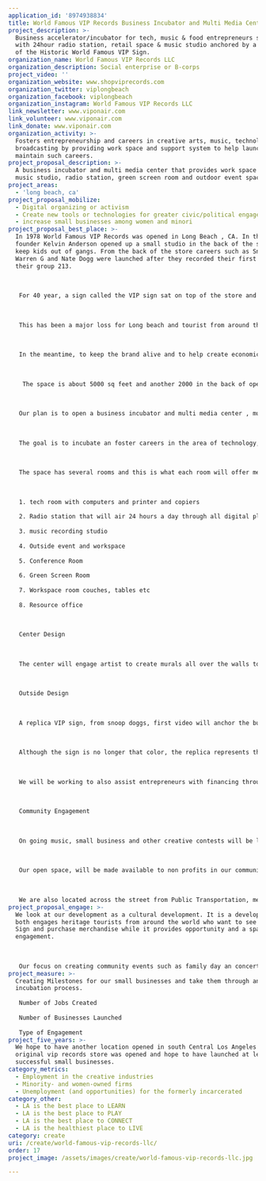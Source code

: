 ```yaml
---
application_id: '8974938834'
title: World Famous VIP Records Business Incubator and Multi Media Center
project_description: >-
  Business accelerator/incubator for tech, music & food entrepreneurs supported
  with 24hour radio station, retail space & music studio anchored by a replica
  of the Historic World Famous VIP Sign.
organization_name: World Famous VIP Records LLC
organization_description: Social enterprise or B-corps
project_video: ''
organization_website: www.shopviprecords.com
organization_twitter: viplongbeach
organization_facebook: viplongbeach
organization_instagram: World Famous VIP Records LLC
link_newsletter: www.viponair.com
link_volunteer: www.viponair.com
link_donate: www.viponair.com
organization_activity: >-
  Fosters entrepreneurship and careers in creative arts, music, technology and
  broadcasting by providing work space and support system to help launch and
  maintain such careers.
project_proposal_description: >-
  A business incubator and multi media center that provides work space tech lab,
  music studio, radio station, green screen room and outdoor event space.
project_areas:
  - 'long beach, ca'
project_proposal_mobilize:
  - Digital organizing or activism
  - Create new tools or technologies for greater civic/political engagement
  - increase small businesses among women and minori
project_proposal_best_place: >-
  In 1978 World Famous VIP Records was opened in Long Beach , CA. In the 90s,
  founder Kelvin Anderson opened up a small studio in the back of the store to
  keep kids out of gangs. From the back of the store careers such as Snoop Dogg,
  Warren G and Nate Dogg were launched after they recorded their first demo for
  their group 213. 
   
   
   
   For 40 year, a sign called the VIP sign sat on top of the store and most recently that sign became a Historic Landmark, making the only one of its kind in the world but the sign has been put in storage until we secure a home to open a museum. 
   
   
   
   This has been a major loss for Long beach and tourist from around the world to came to see the sign. 
   
   
   
   In the meantime, to keep the brand alive and to help create economic opportunities, we have secured a building on long beach blvd. which we currently need assistance in activating 
   
   
   
    The space is about 5000 sq feet and another 2000 in the back of open space. 
   
   
   
   Our plan is to open a business incubator and multi media center , music recording radio station and retail store in the front.
   
   
   
   The goal is to incubate an foster careers in the area of technology, music, non profit sector, broadcasting, writing and provide a 24 hour radio station that will deliver content through all digital platforms and that will be hosted by radio personalities from across la county. 
   
   
   
   The space has several rooms and this is what each room will offer members. 
   
   
   
   1. tech room with computers and printer and copiers
   
   2. Radio station that will air 24 hours a day through all digital platforms
   
   3. music recording studio
   
   4. Outside event and workspace 
   
   5. Conference Room
   
   6. Green Screen Room
   
   7. Workspace room couches, tables etc 
   
   8. Resource office 
   
   
   
   Center Design 
   
   
   
   The center will engage artist to create murals all over the walls to reflect the vip history and we will also work to create digital experiences throughout the center. 
   
   
   
   Outside Design
   
   
   
   A replica VIP sign, from snoop doggs, first video will anchor the building, as seen in the attached image. 
   
   
   
   Although the sign is no longer that color, the replica represents the ara that the young artists got their start in the 90s and gives the center a unique draw. 
   
   
   
   We will be working to also assist entrepreneurs with financing through programs like Kiva and a partnership with the City of Long Beach.
   
   
   
   Community Engagement 
   
   
   
   On going music, small business and other creative contests will be launched from the center to engage the community and to continue to foster engagement. 
   
   
   
   Our open space, will be made available to non profits in our communities for meeting and event space to allow them the ability to collaborate and serve the health and well being of our communities. 
   
   
   
   We are also located across the street from Public Transportation, metro , in a area that is undeserved with resources and small businesses.
project_proposal_engage: >-
  We look at our development as a cultural development. It is a development that
  both engages heritage tourists from around the world who want to see the VIP
  Sign and purchase merchandise while it provides opportunity and a space for
  engagement. 
   
   
   
   Our focus on creating community events such as family day an concerts that will bring our local community together and create space of engagement and empowerment.
project_measure: >-
  Creating Milestones for our small businesses and take them through an 18 month
  incubation process.
   
   Number of Jobs Created
   
   Number of Businesses Launched 
   
   Type of Engagement
project_five_years: >-
  We hope to have another location opened in south Central Los Angeles where the
  original vip records store was opened and hope to have launched at least 100
  successful small businesses.
category_metrics:
  - Employment in the creative industries
  - Minority- and women-owned firms
  - Unemployment (and opportunities) for the formerly incarcerated
category_other:
  - LA is the best place to LEARN
  - LA is the best place to PLAY
  - LA is the best place to CONNECT
  - LA is the healthiest place to LIVE
category: create
uri: /create/world-famous-vip-records-llc/
order: 17
project_image: /assets/images/create/world-famous-vip-records-llc.jpg

---
```

